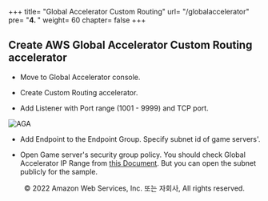 +++
title= "Global Accelerator Custom Routing"
url= "/globalaccelerator"
pre= "<b>4. </b>"
weight= 60
chapter= false
+++

## Create AWS Global Accelerator Custom Routing accelerator

- Move to Global Accelerator console.

- Create Custom Routing accelerator. 

- Add Listener with Port range (1001 - 9999) and TCP port.

![AGA](https://d1zrwss8zuawdm.cloudfront.net/webcard21-aga.png)

- Add Endpoint to the Endpoint Group. Specify subnet id of game servers'.

- Open Game server's security group policy. You should check Global Accelerator IP Range from [this Document](https://docs.aws.amazon.com/global-accelerator/latest/dg/introduction-ip-ranges.html). But you can open the subnet publicly for the sample.

<p align="center">
© 2022 Amazon Web Services, Inc. 또는 자회사, All rights reserved.
</p>
